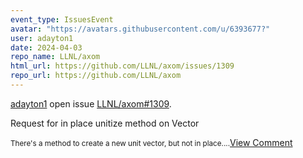 ```yaml
---
event_type: IssuesEvent
avatar: "https://avatars.githubusercontent.com/u/6393677?"
user: adayton1
date: 2024-04-03
repo_name: LLNL/axom
html_url: https://github.com/LLNL/axom/issues/1309
repo_url: https://github.com/LLNL/axom
---
```


<a href='https://github.com/adayton1' target='_blank'>adayton1</a> open issue <a href='https://github.com/LLNL/axom/issues/1309' target='_blank'>LLNL/axom#1309</a>.

<p>Request for in place unitize method on Vector</p><small>There's a method to create a new unit vector, but not in place....</small><a href='https://github.com/LLNL/axom/issues/1309' target='_blank'>View Comment</a>